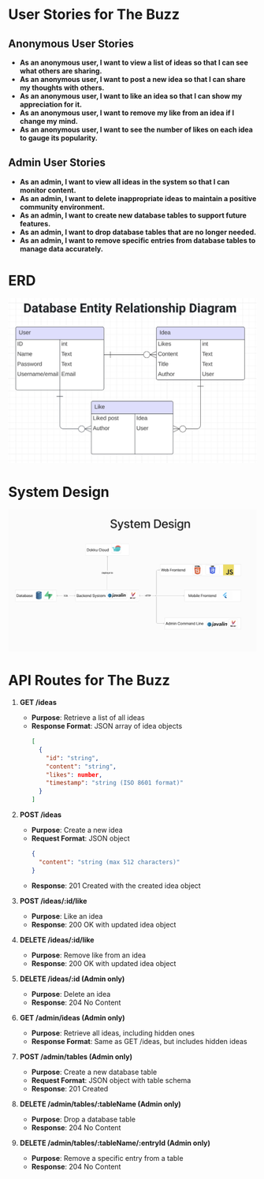 # **User Stories for The Buzz**
## Anonymous User Stories

- **As an anonymous user, I want to view a list of ideas so that I can see what others are sharing.**
- **As an anonymous user, I want to post a new idea so that I can share my thoughts with others.**
- **As an anonymous user, I want to like an idea so that I can show my appreciation for it.**
- **As an anonymous user, I want to remove my like from an idea if I change my mind.**
- **As an anonymous user, I want to see the number of likes on each idea to gauge its popularity.**

## Admin User Stories

- **As an admin, I want to view all ideas in the system so that I can monitor content.**
- **As an admin, I want to delete inappropriate ideas to maintain a positive community environment.**
- **As an admin, I want to create new database tables to support future features.**
- **As an admin, I want to drop database tables that are no longer needed.**
- **As an admin, I want to remove specific entries from database tables to manage data accurately.**
# **ERD**
![Alt text](ERT.png)
# **System Design**
![Alt text](SystemDesign.png)

# API Routes for The Buzz

1. **GET /ideas**
   - **Purpose**: Retrieve a list of all ideas
   - **Response Format**: JSON array of idea objects
     ```json
     [
       {
         "id": "string",
         "content": "string",
         "likes": number,
         "timestamp": "string (ISO 8601 format)"
       }
     ]
     ```

2. **POST /ideas**
   - **Purpose**: Create a new idea
   - **Request Format**: JSON object
     ```json
     {
       "content": "string (max 512 characters)"
     }
     ```
   - **Response**: 201 Created with the created idea object

3. **POST /ideas/:id/like**
   - **Purpose**: Like an idea
   - **Response**: 200 OK with updated idea object

4. **DELETE /ideas/:id/like**
   - **Purpose**: Remove like from an idea
   - **Response**: 200 OK with updated idea object

5. **DELETE /ideas/:id (Admin only)**
   - **Purpose**: Delete an idea
   - **Response**: 204 No Content

6. **GET /admin/ideas (Admin only)**
   - **Purpose**: Retrieve all ideas, including hidden ones
   - **Response Format**: Same as GET /ideas, but includes hidden ideas

7. **POST /admin/tables (Admin only)**
   - **Purpose**: Create a new database table
   - **Request Format**: JSON object with table schema
   - **Response**: 201 Created

8. **DELETE /admin/tables/:tableName (Admin only)**
   - **Purpose**: Drop a database table
   - **Response**: 204 No Content

9. **DELETE /admin/tables/:tableName/:entryId (Admin only)**
   - **Purpose**: Remove a specific entry from a table
   - **Response**: 204 No Content

